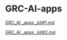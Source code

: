 # GRC-AI-apps

[GRC_AI _apps _kit#1.md](https://github.com/Grovety/GRC-AI-apps/blob/main/GRC_AI%20_apps%20_kit%231.md)

[GRC_AI _apps _kit#2.md](https://github.com/Grovety/GRC-AI-apps/blob/main/GRC_AI%20_apps%20_kit%232.md)

